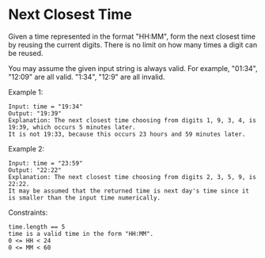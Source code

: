 # Next Closest Time

Given a time represented in the format "HH:MM", 
form the next closest time by reusing the current digits. 
There is no limit on how many times a digit can be reused.

You may assume the given input string is always valid. 
For example, "01:34", "12:09" are all valid. "1:34", "12:9" are all invalid.

Example 1:

    Input: time = "19:34"
    Output: "19:39"
    Explanation: The next closest time choosing from digits 1, 9, 3, 4, is 19:39, which occurs 5 minutes later.
    It is not 19:33, because this occurs 23 hours and 59 minutes later.

Example 2:

    Input: time = "23:59"
    Output: "22:22"
    Explanation: The next closest time choosing from digits 2, 3, 5, 9, is 22:22.
    It may be assumed that the returned time is next day's time since it is smaller than the input time numerically.
     

Constraints:

    time.length == 5
    time is a valid time in the form "HH:MM".
    0 <= HH < 24
    0 <= MM < 60
